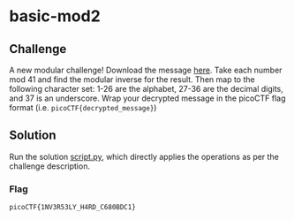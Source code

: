 # basic-mod2

## Challenge

A new modular challenge! Download the message [here](https://artifacts.picoctf.net/c/499/message.txt). Take each number mod 41 and find the modular inverse for the result. Then map to the following character set: 1-26 are the alphabet, 27-36 are the decimal digits, and 37 is an underscore. Wrap your decrypted message in the picoCTF flag format (i.e. `picoCTF{decrypted_message}`)

## Solution

Run the solution [script.py](script.py), which directly applies the operations as per the challenge description.

### Flag

`picoCTF{1NV3R53LY_H4RD_C680BDC1}`
